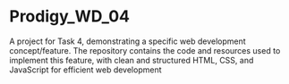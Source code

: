 # Prodigy_WD_04
A project for Task 4, demonstrating a specific web development concept/feature. The repository contains the code and resources used to implement this feature, with clean and structured HTML, CSS, and JavaScript for efficient web development
